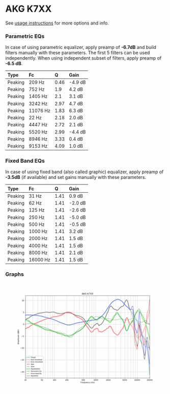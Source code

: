 # AKG K7XX
See [usage instructions](https://github.com/jaakkopasanen/AutoEq#usage) for more options and info.

### Parametric EQs
In case of using parametric equalizer, apply preamp of **-6.7dB** and build filters manually
with these parameters. The first 5 filters can be used independently.
When using independent subset of filters, apply preamp of **-6.5 dB**.

| Type    | Fc       |    Q | Gain    |
|:--------|:---------|:-----|:--------|
| Peaking | 209 Hz   | 0.46 | -4.9 dB |
| Peaking | 752 Hz   | 1.9  | 4.2 dB  |
| Peaking | 1405 Hz  | 2.1  | 3.1 dB  |
| Peaking | 3242 Hz  | 2.97 | 4.7 dB  |
| Peaking | 11076 Hz | 1.83 | 6.3 dB  |
| Peaking | 22 Hz    | 2.18 | 2.0 dB  |
| Peaking | 4447 Hz  | 2.72 | 2.1 dB  |
| Peaking | 5520 Hz  | 2.99 | -4.4 dB |
| Peaking | 8946 Hz  | 3.33 | 0.4 dB  |
| Peaking | 9153 Hz  | 4.09 | 1.0 dB  |

### Fixed Band EQs
In case of using fixed band (also called graphic) equalizer, apply preamp of **-3.5dB**
(if available) and set gains manually with these parameters.

| Type    | Fc       |    Q | Gain    |
|:--------|:---------|:-----|:--------|
| Peaking | 31 Hz    | 1.41 | 0.9 dB  |
| Peaking | 62 Hz    | 1.41 | -2.0 dB |
| Peaking | 125 Hz   | 1.41 | -2.6 dB |
| Peaking | 250 Hz   | 1.41 | -5.0 dB |
| Peaking | 500 Hz   | 1.41 | -0.5 dB |
| Peaking | 1000 Hz  | 1.41 | 3.2 dB  |
| Peaking | 2000 Hz  | 1.41 | 1.5 dB  |
| Peaking | 4000 Hz  | 1.41 | 1.5 dB  |
| Peaking | 8000 Hz  | 1.41 | 2.1 dB  |
| Peaking | 16000 Hz | 1.41 | 1.5 dB  |

### Graphs
![](./AKG%20K7XX.png)